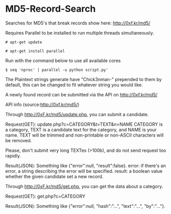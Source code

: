 # MD5-Record-Search
Searches for MD5's that break records show here: http://0xf.kr/md5/

Requires Parallel to be installed to run multiple threads simultaneously.

`# apt-get update`

`# apt-get install parallel`

Run with the command below to use all available cores

`$ seq 'nproc' | parallel -u python script.py'`

The Plaintext strings generate have "Chick3nman-" prepended to them by default, this can be changed to fit whatever string you would like.

A newly found record can be submitted via the API on http://0xf.kr/md5/

API info (source:http://0xf.kr/md5/)

Through http://0xF.kr/md5/update.php, you can submit a candidate.

Request(GET): update.php?c=CATEGORY&t=TEXT&n=NAME
CATEGORY is a category, TEXT is a candidate text for the category, and NAME is your name.
TEXT will be trimmed and non-printable or non-ASCII characters will be removed.

Please, don't submit very long TEXTes (>100b), and do not send request too rapidly.

Result(JSON): Something like {"error":null, "result":false}.
error: if there's an error, a string describing the error will be specified.
result: a boolean value whether the given candidate set a new record.

Through http://0xF.kr/md5/get.php, you can get the data about a category.

Request(GET): get.php?c=CATEGORY

Result(JSON): Something like {"error":null, "hash":"...", "text":"...", "by":"..."}.
